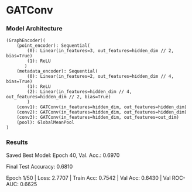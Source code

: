 # GATConv

### Model Architecture

    (GraphEncoder)( 
        (point_encoder): Sequential(  
            (0): Linear(in_features=3, out_features=hidden_dim // 2, bias=True)  
            (1): ReLU  
           )  
        (metadata_encoder): Sequential(  
            (0): Linear(in_features=2, out_features=hidden_dim // 4, bias=True)  
            (1): ReLU  
            (2): Linear(in_features=hidden_dim // 4, out_features=hidden_dim // 2, bias=True)  
            )  
        (conv1): GATConv(in_features=hidden_dim, out_features=hidden_dim)  
        (conv2): GATConv(in_features=hidden_dim, out_features=hidden_dim)  
        (conv3): GATConv(in_features=hidden_dim, out_features=out_dim)  
        (pool): GlobalMeanPool  
    )


### Results

Saved Best Model: Epoch 40, Val. Acc.: 0.6970

Final Test Accuracy: 0.6810

Epoch 1/50 | Loss: 2.7707 | Train Acc: 0.7542 | Val Acc: 0.6430 | Val ROC-AUC: 0.6625
